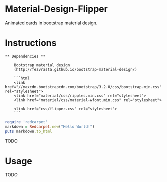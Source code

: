 # Material-Design-Flipper
Animated cards in bootstrap material design.

# Instructions
    ** Dependencies **

        Bootstrap material design
        (http://fezvrasta.github.io/bootstrap-material-design/)

        ```html
        <link href="//maxcdn.bootstrapcdn.com/bootstrap/3.2.0/css/bootstrap.min.css" rel="stylesheet">
        <link href="material/css/ripples.min.css" rel="stylesheet">
        <link href="material/css/material-wfont.min.css" rel="stylesheet">

        <link href="css/flipper.css" rel="stylesheet">
        ```

```ruby
require 'redcarpet'
markdown = Redcarpet.new("Hello World!")
puts markdown.to_html
```
TODO
# Usage
TODO
